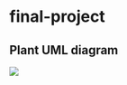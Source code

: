 # final-project

## Plant UML diagram
![](https://user-images.githubusercontent.com/72227066/97435019-cd0c2700-1917-11eb-82e1-e51d917ef5a0.png)

